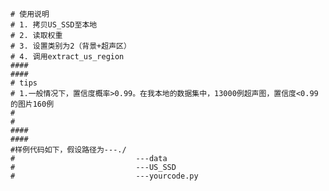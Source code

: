 	# 使用说明
	# 1. 拷贝US_SSD至本地
	# 2. 读取权重
	# 3. 设置类别为2（背景+超声区）
	# 4. 调用extract_us_region
	####
	####
	# tips
	# 1.一般情况下，置信度概率>0.99。在我本地的数据集中，13000例超声图，置信度<0.99 的图片160例
	# 
	# 
	####
	####
	#样例代码如下，假设路径为---./
	#							---data
	#							---US_SSD
	#							---yourcode.py
  
